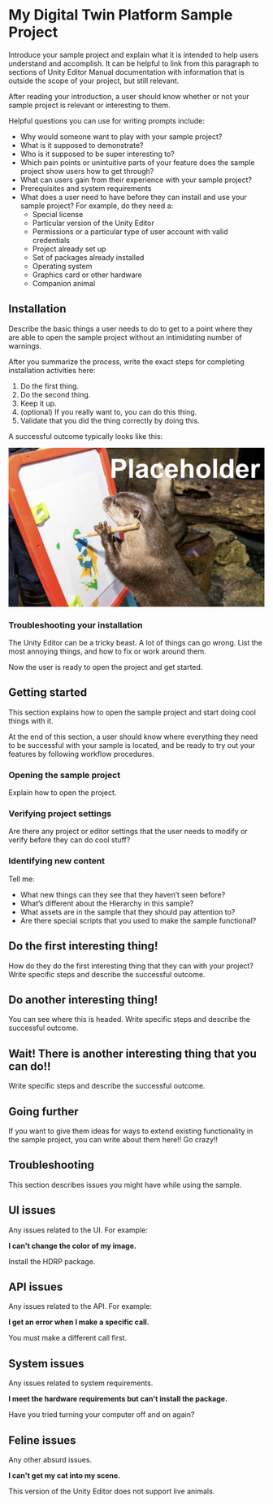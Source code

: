 # My Digital Twin Platform Sample Project
Introduce your sample project and explain what it is intended to help users understand and accomplish. It can be helpful to link from this paragraph to sections of Unity Editor Manual documentation with information that is outside the scope of your project, but still relevant.

After reading your introduction, a user should know whether or not your sample project is relevant or interesting to them.

Helpful questions you can use for writing prompts include:

* Why would someone want to play with your sample project?
* What is it supposed to demonstrate?
* Who is it supposed to be super interesting to?
* Which pain points or unintuitive parts of your feature does the sample project show users how to get through?
* What can users gain from their experience with your sample project?
* Prerequisites and system requirements
* What does a user need to have before they can install and use your sample project? For example, do they need a:
	* Special license
	* Particular version of the Unity Editor
	* Permissions or a particular type of user account with valid credentials
	* Project already set up
	* Set of packages already installed
	* Operating system
	* Graphics card or other hardware
	* Companion animal

## Installation
Describe the basic things a user needs to do to get to a point where they are able to open the sample project without an intimidating number of warnings.

After you summarize the process, write the exact steps for completing installation activities here:

1. Do the first thing.
2. Do the second thing.
3. Keep it up.
4. (optional) If you really want to, you can do this thing.
5. Validate that you did the thing correctly by doing this.

A successful outcome typically looks like this:

![Successful placeholder](images/placeholder-success.png)

### Troubleshooting your installation

The Unity Editor can be a tricky beast. A lot of things can go wrong. List the most annoying things, and how to fix or work around them.

Now the user is ready to open the project and get started.

## Getting started

This section explains how to open the sample project and start doing cool things with it.

At the end of this section, a user should know where everything they need to be successful with your sample is located, and be ready to try out your features by following workflow procedures.

### Opening the sample project

Explain how to open the project.

### Verifying project settings

Are there any project or editor settings that the user needs to modify or verify before they can do cool stuff?

### Identifying new content
Tell me:

* What new things can they see that they haven’t seen before?
* What’s different about the Hierarchy in this sample?
* What assets are in the sample that they should pay attention to?
* Are there special scripts that you used to make the sample functional?

## Do the first interesting thing!

How do they do the first interesting thing that they can with your project? Write specific steps and describe the successful outcome.

## Do another interesting thing!

You can see where this is headed.  Write specific steps and describe the successful outcome.

## Wait! There is another interesting thing that you can do!!

Write specific steps and describe the successful outcome.

## Going further

If you want to give them ideas for ways to extend existing functionality in the sample project, you can write about them here!! Go crazy!!

## Troubleshooting

This section describes issues you might have while using the sample.

## UI issues
Any issues related to the UI. For example:

**I can't change the color of my image.**

Install the HDRP package.

## API issues
Any issues related to the API. For example:

**I get an error when I make a specific call.**

You must make a different call first.

## System issues
Any issues related to system requirements.

**I meet the hardware requirements but can't install the package.**

Have you tried turning your computer off and on again?

## Feline issues
Any other absurd issues.

**I can't get my cat into my scene.**

This version of the Unity Editor does not support live animals.
